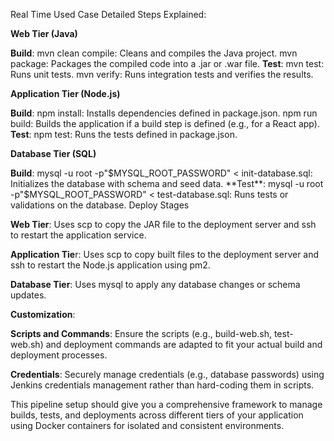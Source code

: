 Real Time Used Case Detailed Steps Explained:

**Web Tier (Java)**

**Build**:
mvn clean compile: Cleans and compiles the Java project.
mvn package: Packages the compiled code into a .jar or .war file.
**Test**:
mvn test: Runs unit tests.
mvn verify: Runs integration tests and verifies the results.


**Application Tier (Node.js)**

**Build**:
npm install: Installs dependencies defined in package.json.
npm run build: Builds the application if a build step is defined (e.g., for a React app).
**Test**:
npm test: Runs the tests defined in package.json.

**Database Tier (SQL)**

**Build**:
mysql -u root -p"$MYSQL_ROOT_PASSWORD" < init-database.sql: Initializes the database with schema and seed data.
**Test**:
mysql -u root -p"$MYSQL_ROOT_PASSWORD" < test-database.sql: Runs tests or validations on the database.
Deploy Stages

**Web Tier**:
Uses scp to copy the JAR file to the deployment server and ssh to restart the application service.

**Application Tie**r:
Uses scp to copy built files to the deployment server and ssh to restart the Node.js application using pm2.

**Database Tier**:
Uses mysql to apply any database changes or schema updates.

**Customization**:

**Scripts and Commands**: Ensure the scripts (e.g., build-web.sh, test-web.sh) and deployment commands are adapted to fit your actual build and deployment processes.

**Credentials**: Securely manage credentials (e.g., database passwords) using Jenkins credentials management rather than hard-coding them in scripts.

This pipeline setup should give you a comprehensive framework to manage builds, tests, and deployments across different tiers of your application using Docker containers for isolated and consistent environments.
